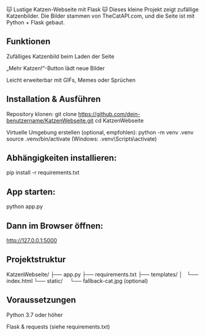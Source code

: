 🐱 Lustige Katzen-Webseite mit Flask 🐱
Dieses kleine Projekt zeigt zufällige Katzenbilder. Die Bilder stammen von TheCatAPI.com, und die Seite ist mit Python + Flask gebaut.

Funktionen
----------

Zufälliges Katzenbild beim Laden der Seite

„Mehr Katzen!“-Button lädt neue Bilder

Leicht erweiterbar mit GIFs, Memes oder Sprüchen

Installation & Ausführen
------------------------

Repository klonen:
git clone https://github.com/dein-benutzername/KatzenWebseite.git
cd KatzenWebseite

Virtuelle Umgebung erstellen (optional, empfohlen):
python -m venv .venv
source .venv/bin/activate (Windows: .venv\Scripts\activate)

Abhängigkeiten installieren:
----------------------------

pip install -r requirements.txt

App starten:
------------

python app.py

Dann im Browser öffnen:
-----------------------

http://127.0.0.1:5000

Projektstruktur
---------------

KatzenWebseite/
├── app.py
├── requirements.txt
├── templates/
│   └── index.html
└── static/
    └── fallback-cat.jpg (optional)

Voraussetzungen
---------------

Python 3.7 oder höher

Flask & requests (siehe requirements.txt)
